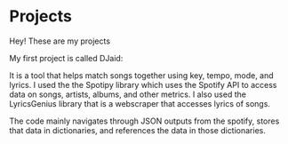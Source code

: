 # Projects
Hey! These are my projects

My first project is called DJaid:

It is a tool that helps match songs together using key, tempo, mode, and lyrics.
I used the the Spotipy library which uses the Spotify API to access data on songs, artists, albums, and other metrics.
I also used the LyricsGenius library that is a webscraper that accesses lyrics of songs.

The code mainly navigates through JSON outputs from the spotify, stores that data in dictionaries, and references the data in those dictionaries.
